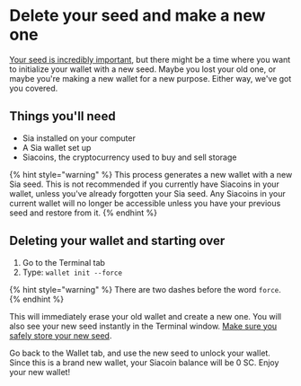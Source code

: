 # Delete your seed and make a new one

[Your seed is incredibly important](../../the-importance-of-your-seed.md), but there might be a time where you want to initialize your wallet with a new seed. Maybe you lost your old one, or maybe you're making a new wallet for a new purpose. Either way, we've got you covered.

## Things you'll need

* Sia installed on your computer
* A Sia wallet set up
* Siacoins, the cryptocurrency used to buy and sell storage

{% hint style="warning" %}
This process generates a new wallet with a new Sia seed. This is not recommended if you currently have Siacoins in your wallet, unless you've already forgotten your Sia seed. Any Siacoins in your current wallet will no longer be accessible unless you have your previous seed and restore from it.
{% endhint %}

## Deleting your wallet and starting over

1. Go to the Terminal tab
2. Type: `wallet init --force`

{% hint style="warning" %}
There are two dashes before the word `force`.
{% endhint %}

This will immediately erase your old wallet and create a new one. You will also see your new seed instantly in the Terminal window. [Make sure you safely store your new seed](../../the-importance-of-your-seed.md).

Go back to the Wallet tab, and use the new seed to unlock your wallet. Since this is a brand new wallet, your Siacoin balance will be 0 SC. Enjoy your new wallet!
